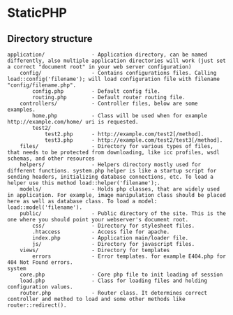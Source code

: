 StaticPHP
==========


Directory structure
-------------------

    application/               - Application directory, can be named differently, also multiple application directories will work (just set a correct "document root" in your web server configuration)
        config/                - Contains configurations files. Calling load::config('filename'); will load configuration file with filename "config/filename.php".
            config.php         - Default config file.
            routing.php        - Default router routing file.
        controllers/           - Controller files, below are some examples.
            home.php           - Class will be used when for example http://example.com/home/ uri is requested.
            test2/
                test2.php      - http://example.com/test2[/method].
                test3.php      - http://example.com/test2/test3[/method].
        files/                 - Directory for various types of files, that needs to be protected from downloading, like icc profiles, wsdl schemas, and other resources
        helpers/               - Helpers directory mostly used for different functions. system.php helper is like a startup script for sending headers, initializing database connections, etc. To load a helper use this method load::helper('filename');.
        models/                - Holds php classes, that are widely used in application. For example, image manipulation class should be placed here as well as database class. To load a model: load::model('filename').
        public/                - Public directory of the site. This is the one where you should point your webserver's document root.
            css/               - Directory for stylesheet files.
            .htaccess          - Access file for apache.
            index.php          - Application main/loader file.
            js/                - Directory for javascript files.
        views/                 - Directory for templates
            errors             - Error templates. for example E404.php for 404 Not Found errors.
    system
        core.php               - Core php file to init loading of session
        load.php               - Class for loading files and holding configuration values.
        router.php             - Router class. It determines correct controller and method to load and some other methods like router::redirect().
